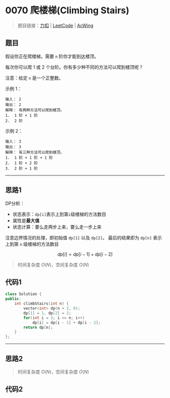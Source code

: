 # 0070 爬楼梯(Climbing Stairs)

> 题目链接：[力扣](https://leetcode-cn.com/problems/climbing-stairs/description/) | [LeetCode](https://leetcode.com/problems/climbing-stairs/description/) | [AcWing](https://www.acwing.com/activity/content/problem/content/2415/1/)

## 题目

假设你正在爬楼梯。需要 `n` 阶你才能到达楼顶。

每次你可以爬 1 或 2 个台阶。你有多少种不同的方法可以爬到楼顶呢？

注意：给定 `n` 是一个正整数。

示例 1：

```plain
输入： 2
输出： 2
解释： 有两种方法可以爬到楼顶。
1.  1 阶 + 1 阶
2.  2 阶
```

示例 2：

```plain
输入： 3
输出： 3
解释： 有三种方法可以爬到楼顶。
1.  1 阶 + 1 阶 + 1 阶
2.  1 阶 + 2 阶
3.  2 阶 + 1 阶
```

---

## 思路1

DP分析：

- 状态表示：`dp[i]`表示上到第`i`级楼梯的方法数目
- 属性是**最大值**
- 状态计算：要么走两步上来，要么走一步上来

注意边界情况的处理，即初始值 `dp[1]` 以及 `dp[2]`。
最后的结果即为 `dp[n]` 表示上到第 `n` 级楼梯的方法数目

$$dp[i] = dp[i - 1] + dp[i - 2]$$

> 时间复杂度 $O(N)$，空间复杂度 $O(N)$

## 代码1

```cpp
class Solution {
public:
    int climbStairs(int n) {
        vector<int> dp(n + 2, 0);
        dp[1] = 1, dp[2] = 2;
        for(int i = 3; i <= n; i++)
            dp[i] = dp[i - 1] + dp[i - 2];
        return dp[n];
    }
};
```

---

## 思路2

> 时间复杂度 $O(N)$，空间复杂度 $O(N)$

## 代码2

```cpp

```
